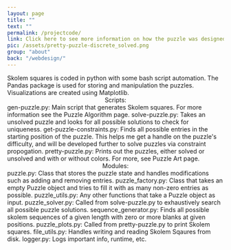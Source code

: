 ```yaml
---
layout: page
title: ""
text: ""
permalink: /projectcode/
link: Click here to see more information on how the puzzle was designed.
pic: /assets/pretty-puzzle-discrete_solved.png
group: "about"
back: "/webdesign/"
---
```

<div class="page-wrap-text">
Skolem squares is coded in python with some bash script automation. The Pandas package is used for storing and manipulation the puzzles. Visualizations are created using Matplotlib.

<center>Scripts:</center>
gen-puzzle.py: Main script that generates Skolem squares. For more information see the Puzzle Algorithm page.
solve-puzzle.py: Takes an unsolved puzzle and looks for all possible solutions to check for uniqueness.
get-puzzle-constraints.py: Finds all possible entries in the starting position of the puzzle. This helps me get a handle on the puzzle's difficulty, and will be developed further to solve puzzles via constraint propogation.
pretty-puzzle.py: Prints out the puzzles, either solved or unsolved and with or without colors. For more, see Puzzle Art page.

<center>Modules:</center>
puzzle.py: Class that stores the puzzle state and handles modifications such as adding and removing entries.
puzzle_factory.py: Class that takes an empty Puzzle object and tries to fill it with as many non-zero entries as possible.
puzzle_utils.py: Any other functions that take a Puzzle object as input.
puzzle_solver.py: Called from solve-puzzle.py to exhaustively search all possible puzzle solutions.
sequence_generator.py: Finds all possible skolem sequences of a given length with zero or more blanks at given positions.
puzzle_plots.py: Called from pretty-puzzle.py to print Skolem squares.
file_utils.py: Handles writing and reading Skolem Sqaures from disk.
logger.py: Logs important info, runtime, etc.
</div>
